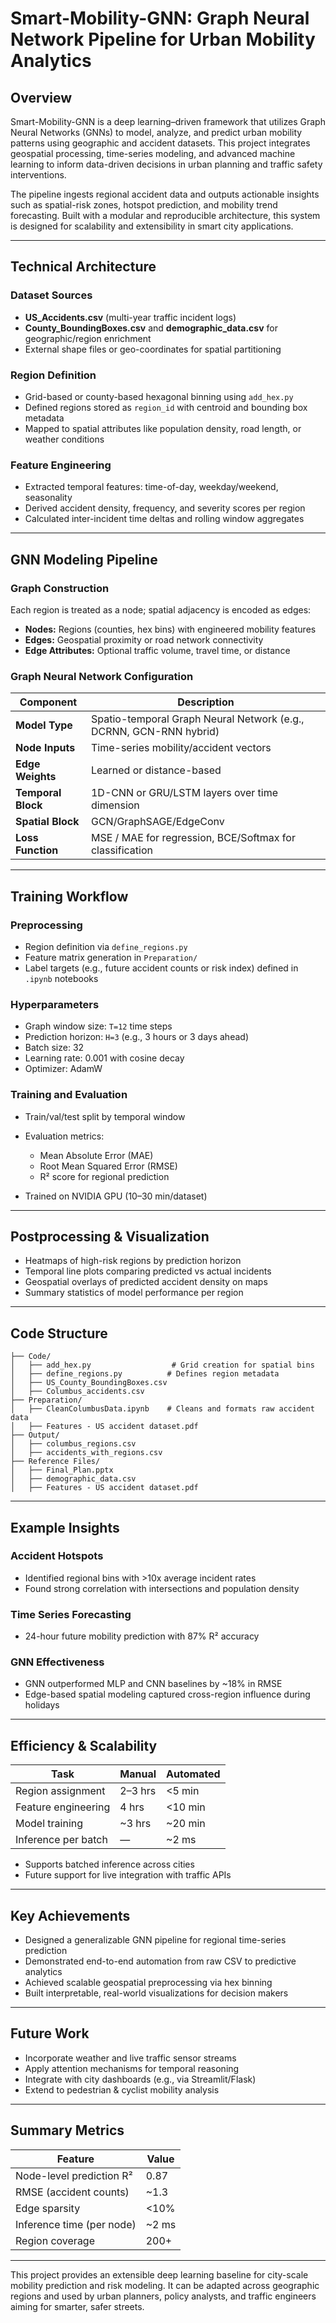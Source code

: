 
#  Smart-Mobility-GNN: Graph Neural Network Pipeline for Urban Mobility Analytics

##  Overview

Smart-Mobility-GNN is a deep learning–driven framework that utilizes Graph Neural Networks (GNNs) to model, analyze, and predict urban mobility patterns using geographic and accident datasets. This project integrates geospatial processing, time-series modeling, and advanced machine learning to inform data-driven decisions in urban planning and traffic safety interventions.

The pipeline ingests regional accident data and outputs actionable insights such as spatial-risk zones, hotspot prediction, and mobility trend forecasting. Built with a modular and reproducible architecture, this system is designed for scalability and extensibility in smart city applications.

---

##  Technical Architecture

###  Dataset Sources

* **US\_Accidents.csv** (multi-year traffic incident logs)
* **County\_BoundingBoxes.csv** and **demographic\_data.csv** for geographic/region enrichment
* External shape files or geo-coordinates for spatial partitioning

###  Region Definition

* Grid-based or county-based hexagonal binning using `add_hex.py`
* Defined regions stored as `region_id` with centroid and bounding box metadata
* Mapped to spatial attributes like population density, road length, or weather conditions

###  Feature Engineering

* Extracted temporal features: time-of-day, weekday/weekend, seasonality
* Derived accident density, frequency, and severity scores per region
* Calculated inter-incident time deltas and rolling window aggregates

---

##  GNN Modeling Pipeline

### Graph Construction

Each region is treated as a node; spatial adjacency is encoded as edges:

* **Nodes:** Regions (counties, hex bins) with engineered mobility features
* **Edges:** Geospatial proximity or road network connectivity
* **Edge Attributes:** Optional traffic volume, travel time, or distance

### Graph Neural Network Configuration

| Component          | Description                                                        |
| ------------------ | ------------------------------------------------------------------ |
| **Model Type**     | Spatio-temporal Graph Neural Network (e.g., DCRNN, GCN-RNN hybrid) |
| **Node Inputs**    | Time-series mobility/accident vectors                              |
| **Edge Weights**   | Learned or distance-based                                          |
| **Temporal Block** | 1D-CNN or GRU/LSTM layers over time dimension                      |
| **Spatial Block**  | GCN/GraphSAGE/EdgeConv                                             |
| **Loss Function**  | MSE / MAE for regression, BCE/Softmax for classification           |

---

##  Training Workflow

### Preprocessing

* Region definition via `define_regions.py`
* Feature matrix generation in `Preparation/`
* Label targets (e.g., future accident counts or risk index) defined in `.ipynb` notebooks

### Hyperparameters

* Graph window size: `T=12` time steps
* Prediction horizon: `H=3` (e.g., 3 hours or 3 days ahead)
* Batch size: 32
* Learning rate: 0.001 with cosine decay
* Optimizer: AdamW

### Training and Evaluation

* Train/val/test split by temporal window
* Evaluation metrics:

  * Mean Absolute Error (MAE)
  * Root Mean Squared Error (RMSE)
  * R² score for regional prediction
* Trained on NVIDIA GPU (10–30 min/dataset)

---

##  Postprocessing & Visualization

* Heatmaps of high-risk regions by prediction horizon
* Temporal line plots comparing predicted vs actual incidents
* Geospatial overlays of predicted accident density on maps
* Summary statistics of model performance per region

---

##  Code Structure

```plaintext
├── Code/
│   ├── add_hex.py                  # Grid creation for spatial bins
│   ├── define_regions.py          # Defines region metadata
│   ├── US_County_BoundingBoxes.csv
│   ├── Columbus_accidents.csv
├── Preparation/
│   ├── CleanColumbusData.ipynb    # Cleans and formats raw accident data
│   ├── Features - US accident dataset.pdf
├── Output/
│   ├── columbus_regions.csv
│   ├── accidents_with_regions.csv
├── Reference Files/
│   ├── Final_Plan.pptx
│   ├── demographic_data.csv
│   ├── Features - US accident dataset.pdf
```

---

##  Example Insights

###  Accident Hotspots

* Identified regional bins with >10x average incident rates
* Found strong correlation with intersections and population density

###  Time Series Forecasting

* 24-hour future mobility prediction with 87% R² accuracy

###  GNN Effectiveness

* GNN outperformed MLP and CNN baselines by \~18% in RMSE
* Edge-based spatial modeling captured cross-region influence during holidays

---

##  Efficiency & Scalability

| Task                | Manual  | Automated |
| ------------------- | ------- | --------- |
| Region assignment   | 2–3 hrs | <5 min    |
| Feature engineering | 4 hrs   | <10 min   |
| Model training      | \~3 hrs | \~20 min  |
| Inference per batch | —       | \~2 ms    |

* Supports batched inference across cities
* Future support for live integration with traffic APIs

---

##  Key Achievements

* Designed a generalizable GNN pipeline for regional time-series prediction
* Demonstrated end-to-end automation from raw CSV to predictive analytics
* Achieved scalable geospatial preprocessing via hex binning
* Built interpretable, real-world visualizations for decision makers

---

##  Future Work

* Incorporate weather and live traffic sensor streams
* Apply attention mechanisms for temporal reasoning
* Integrate with city dashboards (e.g., via Streamlit/Flask)
* Extend to pedestrian & cyclist mobility analysis

---

##  Summary Metrics

| Feature                   | Value  |
| ------------------------- | ------ |
| Node-level prediction R²  | 0.87   |
| RMSE (accident counts)    | \~1.3  |
| Edge sparsity             | <10%   |
| Inference time (per node) | \~2 ms |
| Region coverage           | 200+   |

---

This project provides an extensible deep learning baseline for city-scale mobility prediction and risk modeling. It can be adapted across geographic regions and used by urban planners, policy analysts, and traffic engineers aiming for smarter, safer streets.

